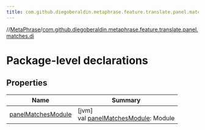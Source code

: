 ```yaml
---
title: com.github.diegoberaldin.metaphrase.feature.translate.panel.matches.di
---
```

//[MetaPhrase](../../index.html)/[com.github.diegoberaldin.metaphrase.feature.translate.panel.matches.di](index.html)



# Package-level declarations



## Properties


| Name | Summary |
|---|---|
| [panelMatchesModule](panel-matches-module.html) | [jvm]<br>val [panelMatchesModule](panel-matches-module.html): Module |

